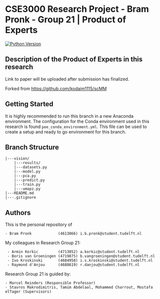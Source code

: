 # CSE3000 Research Project - Bram Pronk - Group 21 | Product of Experts

[![Python Version](https://img.shields.io/static/v1.svg?label=minimal_python_version&message=3.8.8&color=blue)](https://www.python.org/downloads)

## Description of the Product of Experts in this research
Link to paper will be uploaded after submission has finalized.

Forked from https://github.com/kodaim1115/scMM

## Getting Started
<!---

This section should contain installation, testing, and running instructions for people who want to get started with the project. 

- These instructions should work on a clean system.
- These instructions should work without having to install an IDE.
- You can specify that the user should have a certain operating system.

--->
It is highly recommended to run this branch in a new Anaconda environment.
The configuration for the Conda environment used in this research is found ```poe_conda_environment.yml```.
This file can be used to create a setup and ready to go environment for this branch.

## Branch Structure
```
|---vision/
    |---results/
    |---datasets.py
    |---model.py
    |---pca.py
    |---predict.py
    |---train.py
    |---umapz.py
|---README.md
|---.gitignore
```


## Authors
This is the personal repository of

    - Bram Pronk            (4613066) i.b.pronk@student.tudelft.nl

My colleagues in Research Group 21:

     - Armin Korkic         (4713052) a.korkic@student.tudelft.nl
     - Boris van Groeningen (4719875) b.vangroeningen@student.tudelft.nl
     - Ivo Kroskinski       (4684958) i.s.kroskinski@student.tudelft.nl
     - Raymond d'Anjou      (4688619) r.danjou@student.tudelft.nl

Research Group 21 is guided by:
    
    - Marcel Reinders (Responsible Professor)
    - Stavros Makrodimitris, Tamim Abdelaal, Mohammed Charrout, Mostafa elTager (Supervisors)
